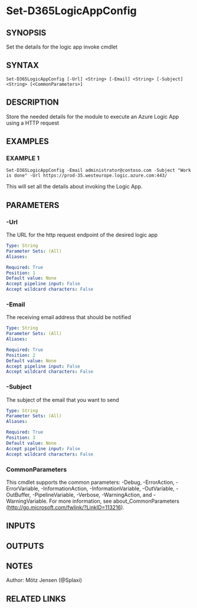 ﻿---
external help file: d365fo.tools-help.xml
Module Name: d365fo.tools
online version:
schema: 2.0.0
---

# Set-D365LogicAppConfig

## SYNOPSIS
Set the details for the logic app invoke cmdlet

## SYNTAX

```
Set-D365LogicAppConfig [-Url] <String> [-Email] <String> [-Subject] <String> [<CommonParameters>]
```

## DESCRIPTION
Store the needed details for the module to execute an Azure Logic App using a HTTP request

## EXAMPLES

### EXAMPLE 1
```
Set-D365LogicAppConfig -Email administrator@contoso.com -Subject "Work is done" -Url https://prod-35.westeurope.logic.azure.com:443/
```

This will set all the details about invoking the Logic App.

## PARAMETERS

### -Url
The URL for the http request endpoint of the desired
logic app

```yaml
Type: String
Parameter Sets: (All)
Aliases:

Required: True
Position: 1
Default value: None
Accept pipeline input: False
Accept wildcard characters: False
```

### -Email
The receiving email address that should be notified

```yaml
Type: String
Parameter Sets: (All)
Aliases:

Required: True
Position: 2
Default value: None
Accept pipeline input: False
Accept wildcard characters: False
```

### -Subject
The subject of the email that you want to send

```yaml
Type: String
Parameter Sets: (All)
Aliases:

Required: True
Position: 3
Default value: None
Accept pipeline input: False
Accept wildcard characters: False
```

### CommonParameters
This cmdlet supports the common parameters: -Debug, -ErrorAction, -ErrorVariable, -InformationAction, -InformationVariable, -OutVariable, -OutBuffer, -PipelineVariable, -Verbose, -WarningAction, and -WarningVariable.
For more information, see about_CommonParameters (http://go.microsoft.com/fwlink/?LinkID=113216).

## INPUTS

## OUTPUTS

## NOTES
Author: Mötz Jensen (@Splaxi)

## RELATED LINKS
